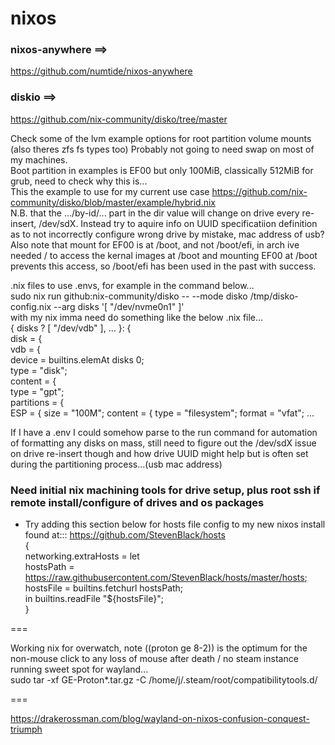 # nixos  
### nixos-anywhere ==>  
https://github.com/numtide/nixos-anywhere  
### diskio ==>  
https://github.com/nix-community/disko/tree/master  
  
Check some of the lvm example options for root partition volume mounts (also theres zfs fs types too) Probably not going to need swap on most of my machines.   
Boot partition in examples is EF00 but only 100MiB, classically 512MiB for grub, need to check why this is...   
This the example to use for my current use case  https://github.com/nix-community/disko/blob/master/example/hybrid.nix  
N.B. that the .../by-id/... part in the dir value will change on drive every re-insert, /dev/sdX. Instead try to aquire info on UUID specificatiion definition as to not incorrectly configure wrong drive by mistake, mac address of usb?  
Also note that mount for EF00 is at /boot, and not /boot/efi, in arch ive needed / to access the kernal images at /boot and mounting EF00 at /boot prevents this access, so /boot/efi has been used in the past with success.  

.nix files to use .envs, for example in the command below...   
sudo nix run github:nix-community/disko -- --mode disko /tmp/disko-config.nix --arg disks '[ "/dev/nvme0n1" ]'  
with my nix imma need do something like the below .nix file...  
{ disks ? [ "/dev/vdb" ], ... }: {  
 disk = {  
  vdb = {  
   device = builtins.elemAt disks 0;  
   type = "disk";  
   content = {  
    type = "gpt";  
    partitions = {  
     ESP = {
      size = "100M";
      content = {
       type = "filesystem";
       format = "vfat";
       ...   
         
If I have a .env I could somehow parse to the run command for automation of formatting any disks on mass, still need to figure out the /dev/sdX issue on drive re-insert though and how drive UUID might help but is often set during the partitioning process...(usb mac address)          
  
### Need initial nix machining tools for drive setup, plus root ssh if remote install/configure of drives and os packages   
  
- Try adding this section below for hosts file config to my new nixos install found at::: https://github.com/StevenBlack/hosts  
{  
  networking.extraHosts = let  
    hostsPath = https://raw.githubusercontent.com/StevenBlack/hosts/master/hosts;  
    hostsFile = builtins.fetchurl hostsPath;  
  in builtins.readFile "${hostsFile}";  
}  

===  
  
Working nix for overwatch, note ((proton ge 8-2)) is the optimum for the non-mouse click to any loss of mouse after death / no steam instance running sweet spot for wayland...  
sudo tar -xf GE-Proton*.tar.gz -C /home/j/.steam/root/compatibilitytools.d/  

===  
  
https://drakerossman.com/blog/wayland-on-nixos-confusion-conquest-triumph

